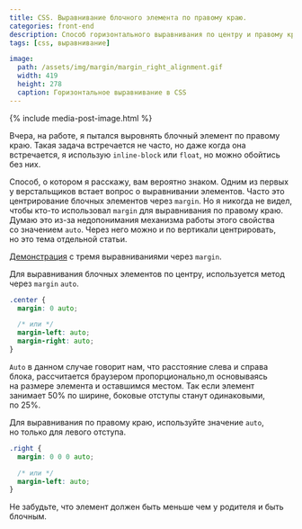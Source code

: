 ```yaml
---
title: CSS. Выравнивание блочного элемента по правому краю.
categories: front-end
description: Способ горизонтального выравнивания по центру и правому краю для блочных элементов через CSS
tags: [css, выравнивание]

image:
  path: /assets/img/margin/margin_right_alignment.gif
  width: 419
  height: 278
  caption: Горизонтальное выравнивание в CSS
---
```


{% include media-post-image.html %}

Вчера, на работе, я пытался выровнять блочный элемент по правому краю. Такая задача встречается не часто, но даже когда она встречается, я использую `inline-block` или `float`, но можно обойтись без них.

Способ, о котором я расскажу, вам вероятно знаком. Одним из первых у верстальщиков встает вопрос о выравнивании элементов. Часто это центрирование блочных элементов через `margin`. Но я никогда не видел, чтобы кто-то использовал `margin` для выравнивания по правому краю. Думаю это из-за недопонимания механизма работы этого свойства со значением `auto`. Через него можно и по вертикали центрировать, но это тема отдельной статьи.

[Демонстрация](https://codepen.io/ymatuhin/pen/MoLWZv?editors=1100#0) с тремя выравниваниями через `margin`.

Для выравнивания блочных элементов по центру, используется метод через `margin` `auto`.

```css
.center {
  margin: 0 auto;

  /* или */
  margin-left: auto;
  margin-right: auto;
}
```

`Auto` в данном случае говорит нам, что расстояние слева и справа блока, рассчитается браузером пропорционально,m основываясь на размере элемента и оставшимся местом. Так если элемент занимает 50% по ширине, боковые отступы станут одинаковыми, по 25%.

Для выравнивания по правому краю, используйте значение `auto`, но только для левого отступа.

```css
.right {
  margin: 0 0 0 auto;

  /* или */
  margin-left: auto;
}
```

Не забудьте, что элемент должен быть меньше чем у родителя и быть блочным.
